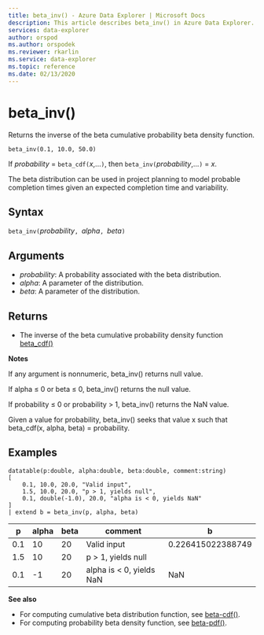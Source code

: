 ```yaml
---
title: beta_inv() - Azure Data Explorer | Microsoft Docs
description: This article describes beta_inv() in Azure Data Explorer.
services: data-explorer
author: orspod
ms.author: orspodek
ms.reviewer: rkarlin
ms.service: data-explorer
ms.topic: reference
ms.date: 02/13/2020
---
```

# beta_inv()

Returns the inverse of the beta cumulative probability beta density function.

```kusto
beta_inv(0.1, 10.0, 50.0)
```

If *probability* = `beta_cdf(`*x*,...`)`, then `beta_inv(`*probability*,...`)` = *x*. 

The beta distribution can be used in project planning to model probable completion times given an expected completion time and variability.

## Syntax

`beta_inv(`*probability*`, `*alpha*`, `*beta*`)`

## Arguments

* *probability*: A probability associated with the beta distribution.
* *alpha*: A parameter of the distribution.
* *beta*: A parameter of the distribution.

## Returns

* The inverse of the beta cumulative probability density function [beta_cdf()](./beta-cdffunction.md)

**Notes**

If any argument is nonnumeric, beta_inv() returns null value.

If alpha ≤ 0 or beta ≤ 0, beta_inv() returns the null value.

If probability ≤ 0 or probability > 1, beta_inv() returns the NaN value.

Given a value for probability, beta_inv() seeks that value x such that beta_cdf(x, alpha, beta) = probability.

## Examples

<!-- csl: https://help.kusto.windows.net/Samples -->
```kusto
datatable(p:double, alpha:double, beta:double, comment:string)
[
    0.1, 10.0, 20.0, "Valid input",
    1.5, 10.0, 20.0, "p > 1, yields null",
    0.1, double(-1.0), 20.0, "alpha is < 0, yields NaN"
]
| extend b = beta_inv(p, alpha, beta)
```

|p|alpha|beta|comment|b|
|---|---|---|---|---|
|0.1|10|20|Valid input|0.226415022388749|
|1.5|10|20|p > 1, yields null||
|0.1|-1|20|alpha is < 0, yields NaN|NaN|

**See also**

* For computing cumulative beta distribution function, see [beta-cdf()](./beta-cdffunction.md).
* For computing probability beta density function, see [beta-pdf()](./beta-pdffunction.md).

